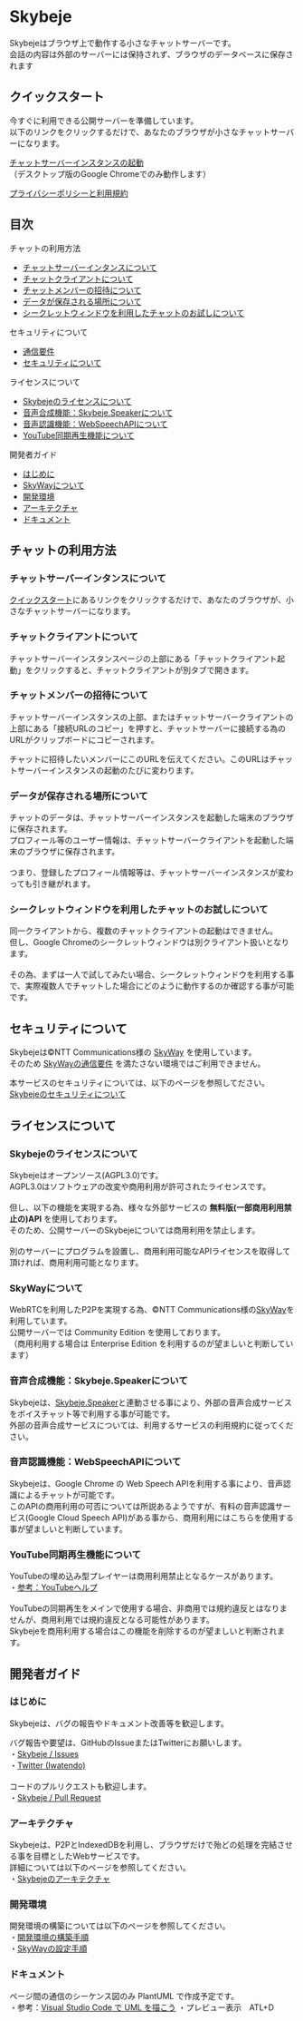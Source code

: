 # Skybeje

Skybejeはブラウザ上で動作する小さなチャットサーバーです。<br>
会話の内容は外部のサーバーには保持されず、ブラウザのデータベースに保存されます<br>

## クイックスタート

今すぐに利用できる公開サーバーを準備しています。<br>
以下のリンクをクリックするだけで、あなたのブラウザが小さなチャットサーバーになります。

[チャットサーバーインスタンスの起動](https://skybeje.net/homeinstance/)<br>
（デスクトップ版のGoogle Chromeでのみ動作します）<br>

[プライバシーポリシーと利用規約](https://github.com/iwatendo/skybeje/wiki/Terms-of-Service)

## 目次

チャットの利用方法
- [チャットサーバーインタンスについて](#チャットサーバーインタンスについて)
- [チャットクライアントについて](#チャットクライアントについて)
- [チャットメンバーの招待について](#チャットメンバーの招待について)
- [データが保存される場所について](#データが保存される場所について)
- [シークレットウィンドウを利用したチャットのお試しについて](#シークレットウィンドウを利用したチャットのお試しについて)

セキュリティについて
- [通信要件](#通信要件)
- [セキュリティについて](#セキュリティについて)

ライセンスについて
- [Skybejeのライセンスについて](#Skybejeのライセンスについて)
- [音声合成機能：Skybeje.Speakerについて](#音声合成機能：Skybeje.Speakerについて)
- [音声認識機能：WebSpeechAPIについて](#音声認識機能：WebSpeechAPIについて)
- [YouTube同期再生機能について](#YouTube同期再生機能について)

開発者ガイド
- [はじめに](#はじめに)
- [SkyWayについて](#SkyWayについて)
- [開発環境](#開発環境)
- [アーキテクチャ](#アーキテクチャ)
- [ドキュメント](#ドキュメント)

## チャットの利用方法

### チャットサーバーインタンスについて

[クイックスタート](#クイックスタート)にあるリンクをクリックするだけで、あなたのブラウザが、小さなチャットサーバーになります。

### チャットクライアントについて

チャットサーバーインスタンスページの上部にある「チャットクライアント起動」をクリックすると、チャットクライアントが別タブで開きます。<br>

### チャットメンバーの招待について

チャットサーバーインスタンスの上部、またはチャットサーバークライアントの上部にある「接続URLのコピー」を押すと、チャットサーバーに接続する為のURLがクリップボードにコピーされます。

チャットに招待したいメンバーにこのURLを伝えてください。このURLはチャットサーバーインスタンスの起動のたびに変わります。

### データが保存される場所について

チャットのデータは、チャットサーバーインスタンスを起動した端末のブラウザに保存されます。<br>
プロフィール等のユーザー情報は、チャットサーバークライアントを起動した端末のブラウザに保存されます。<br>
<br>
つまり、登録したプロフィール情報等は、チャットサーバーインスタンスが変わっても引き継がれます。

### シークレットウィンドウを利用したチャットのお試しについて

同一クライアントから、複数のチャットクライアントの起動はできません。<br>
但し、Google Chromeのシークレットウィンドウは別クライアント扱いとなります。<br>
<br>
その為、まずは一人で試してみたい場合、シークレットウィンドウを利用する事で、実際複数人でチャットした場合にどのように動作するのか確認する事が可能です。

## セキュリティについて

Skybejeは©NTT Communications様の [SkyWay](https://webrtc.ecl.ntt.com/) を使用しています。<br>
そのため [SkyWayの通信要件](https://support.skyway.io/hc/ja/articles/115002273767-SkyWay%E3%81%AE%E9%80%9A%E4%BF%A1%E8%A6%81%E4%BB%B6%E3%81%AB%E3%81%A4%E3%81%84%E3%81%A6) を満たさない環境ではご利用できません。

本サービスのセキュリティについては、以下のページを参照してださい。<br>
[Skybejeのセキュリティについて](https://github.com/iwatendo/skybeje/wiki/Security)

## ライセンスについて
### Skybejeのライセンスについて
Skybejeはオープンソース(AGPL3.0)です。<br>
AGPL3.0はソフトウェアの改変や商用利用が許可されたライセンスです。<br>
<br>
但し、以下の機能を実現する為、様々な外部サービスの  **無料版(一部商用利用禁止の)API** を使用しております。<br>
そのため、公開サーバーのSkybejeについては商用利用を禁止します。<br>
<br>
別のサーバーにプログラムを設置し、商用利用可能なAPIライセンスを取得して頂ければ、商用利用可能となります。<br>

### SkyWayについて
WebRTCを利用したP2Pを実現する為、©NTT Communications様の[SkyWay](https://webrtc.ecl.ntt.com/)を利用しています。<br>
公開サーバーでは Community Edition を使用しております。<br>
（商用利用する場合は Enterprise Edition を利用するのが望ましいと判断しています）

### 音声合成機能：Skybeje.Speakerについて
Skybejeは、[Skybeje.Speaker](https://github.com/iwatendo/Skybeje.Speaker)と連動させる事により、外部の音声合成サービスをボイスチャット等で利用する事が可能です。<br>
外部の音声合成サービスについては、利用するサービスの利用規約に従ってください。

### 音声認識機能：WebSpeechAPIについて
Skybejeは、Google Chrome の Web Speech APIを利用する事により、音声認識によるチャットが可能です。<br>
このAPIの商用利用の可否については所説あるようですが、有料の音声認識サービス(Google Cloud Speech API)がある事から、商用利用にはこちらを使用する事が望ましいと判断しています。

### YouTube同期再生機能について

YouTubeの埋め込み型プレイヤーは商用利用禁止となるケースがあります。<br>
・[参考：YouTubeヘルプ](https://support.google.com/youtube/answer/71011?hl=ja)<br>
<br>
YouTubeの同期再生をメインで使用する場合、非商用では規約違反とはなりませんが、商用利用では規約違反となる可能性があります。<br>
Skybejeを商用利用する場合はこの機能を削除するのが望ましいと判断されます。

## 開発者ガイド

### はじめに
Skybejeは、バグの報告やドキュメント改善等を歓迎します。

バグ報告や要望は、GitHubのIssueまたはTwitterにお願いします。<br>
 ・[Skybeje / Issues](https://github.com/iwatendo/skybeje/issues)<br>
 ・[Twitter (Iwatendo)](https://twitter.com/iwatendo)<br>
<br>
コードのプルリクエストも歓迎します。<br>
 ・[Skybeje / Pull Request](https://github.com/iwatendo/skybeje/pulls)
 
### アーキテクチャ
Skybejeは、P2PとIndexedDBを利用し、ブラウザだけで殆どの処理を完結させる事を目標としたWebサービスです。<br>
詳細については以下のページを参照してください。<br>
・[Skybejeのアーキテクチャ](https://github.com/iwatendo/skybeje/wiki/Architecture)

### 開発環境
開発環境の構築については以下のページを参照してください。<br>
 ・[開発環境の構築手順](https://github.com/iwatendo/skybeje/wiki/%E9%96%8B%E7%99%BA%E7%92%B0%E5%A2%83%E6%A7%8B%E7%AF%89)<br>
 ・[SkyWayの設定手順](https://github.com/iwatendo/skybeje/wiki/Skyway%E3%81%AE%E8%A8%AD%E5%AE%9A)<br>

### ドキュメント

ページ間の通信のシーケンス図のみ PlantUML で作成予定です。<br>
 ・参考：[Visual Studio Code で UML を描こう](https://qiita.com/couzie/items/9dedb834c5aff09ea7b2)
 ・プレビュー表示　ATL+D
